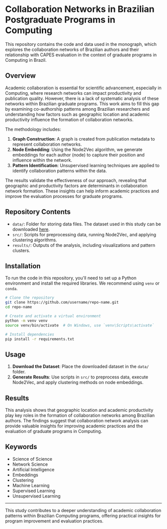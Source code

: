 # Collaboration Networks in Brazilian Postgraduate Programs in Computing

This repository contains the code and data used in the monograph, which explores the collaboration networks of Brazilian authors and their relationship with CAPES evaluation in the context of graduate programs in Computing in Brazil.

## Overview

Academic collaboration is essential for scientific advancement, especially in Computing, where research networks can impact productivity and publication quality. However, there is a lack of systematic analysis of these networks within Brazilian graduate programs. This work aims to fill this gap by examining co-authorship patterns among Brazilian researchers and understanding how factors such as geographic location and academic productivity influence the formation of collaboration networks.

The methodology includes:
1. **Graph Construction**: A graph is created from publication metadata to represent collaboration networks.
2. **Node Embedding**: Using the Node2Vec algorithm, we generate embeddings for each author (node) to capture their position and influence within the network.
3. **Pattern Identification**: Unsupervised learning techniques are applied to identify collaboration patterns within the data.

The results validate the effectiveness of our approach, revealing that geographic and productivity factors are determinants in collaboration network formation. These insights can help inform academic practices and improve the evaluation processes for graduate programs.

## Repository Contents

- `data/`: Folder for storing data files. The dataset used in this study can be downloaded [here](https://docs.google.com/spreadsheets/d/1aDyvwiUHiDZre47Z0AOml0D7gS17mgfFFbqSJ6Svi64/export?format=csv&gid=716386560).
- `src/`: Scripts for preprocessing data, running Node2Vec, and applying clustering algorithms.
- `results/`: Outputs of the analysis, including visualizations and pattern clusters.

## Installation

To run the code in this repository, you'll need to set up a Python environment and install the required libraries. We recommend using `venv` or `conda`.

```bash
# Clone the repository
git clone https://github.com/username/repo-name.git
cd repo-name

# Create and activate a virtual environment
python -m venv venv
source venv/bin/activate  # On Windows, use `venv\Scripts\activate`

# Install dependencies
pip install -r requirements.txt
```

## Usage

1. **Download the Dataset**: Place the downloaded dataset in the `data/` folder.
2. **Generate Results**: Use scripts in `src/` to preprocess data, execute Node2Vec, and apply clustering methods on node embeddings.

## Results

This analysis shows that geographic location and academic productivity play key roles in the formation of collaboration networks among Brazilian authors. The findings suggest that collaboration network analysis can provide valuable insights for improving academic practices and the evaluation of graduate programs in Computing.

## Keywords

- Science of Science
- Network Science
- Artificial Intelligence
- Embeddings
- Clustering
- Machine Learning
- Supervised Learning
- Unsupervised Learning

---

This study contributes to a deeper understanding of academic collaboration patterns within Brazilian Computing programs, offering practical insights for program improvement and evaluation practices.